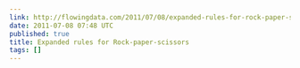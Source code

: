 ```yaml
---
link: http://flowingdata.com/2011/07/08/expanded-rules-for-rock-paper-scissors/
date: 2011-07-08 07:48 UTC
published: true
title: Expanded rules for Rock-paper-scissors
tags: []
---
```



